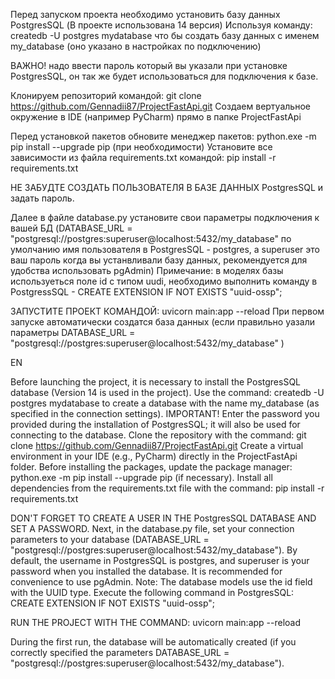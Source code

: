 Перед запуском проекта необходимо установить базу данных PostgresSQL (В проекте использована 14 версия)
Используя команду: createdb -U postgres  mydatabase что бы создать базу данных с именем my_database (оно указано в настройках по подключению) 

ВАЖНО! надо ввести пароль который вы указали при установке PostgresSQL, он так же будет использоваться для подключения к базе.

Клонируем репозиторий командой: git clone https://github.com/Gennadii87/ProjectFastApi.git
Создаем вертуальное окружение в IDE (например PyCharm) прямо в папке ProjectFastApi

Перед установкой пакетов обновите менеджер пакетов: python.exe -m pip install --upgrade pip  (при необходимости)
Установите все зависимости из файла requirements.txt  командой: pip install -r requirements.txt

НЕ ЗАБУДТЕ СОЗДАТЬ ПОЛЬЗОВАТЕЛЯ В БАЗЕ ДАННЫХ PostgresSQL и задать пароль.

Далее в файле database.py установите свои параметры подключения к вашей БД (DATABASE_URL = "postgresql://postgres:superuser@localhost:5432/my_database" по умолчанию имя пользователя в PostgresSQL -  postgres, а superuser это ваш пароль когда вы устанвливали базу данных, рекомендуется для удобства использовать pgAdmin)
Примечание: в моделях базы используеться поле id с типом uudi, необходимо выполнить команду в PostgressSQL - CREATE EXTENSION IF NOT EXISTS "uuid-ossp";

ЗАПУСТИТЕ ПРОЕКТ КОМАНДОЙ: uvicorn main:app --reload 
При первом запуске автоматически создатся база данных (если правильно уазали параметры DATABASE_URL = "postgresql://postgres:superuser@localhost:5432/my_database" )

EN

Before launching the project, it is necessary to install the PostgresSQL database (Version 14 is used in the project).
Use the command: createdb -U postgres mydatabase to create a database with the name my_database (as specified in the connection settings). IMPORTANT! Enter the password you provided during the installation of PostgresSQL; it will also be used for connecting to the database.
Clone the repository with the command: git clone https://github.com/Gennadii87/ProjectFastApi.git
Create a virtual environment in your IDE (e.g., PyCharm) directly in the ProjectFastApi folder.
Before installing the packages, update the package manager: python.exe -m pip install --upgrade pip (if necessary).
Install all dependencies from the requirements.txt file with the command: pip install -r requirements.txt

DON'T FORGET TO CREATE A USER IN THE PostgresSQL DATABASE AND SET A PASSWORD.
Next, in the database.py file, set your connection parameters to your database (DATABASE_URL = "postgresql://postgres:superuser@localhost:5432/my_database"). By default, the username in PostgresSQL is postgres, and superuser is your password when you installed the database. It is recommended for convenience to use pgAdmin.
Note: The database models use the id field with the UUID type. Execute the following command in PostgresSQL: CREATE EXTENSION IF NOT EXISTS "uuid-ossp";

RUN THE PROJECT WITH THE COMMAND: uvicorn main:app --reload

During the first run, the database will be automatically created (if you correctly specified the parameters DATABASE_URL = "postgresql://postgres:superuser@localhost:5432/my_database").